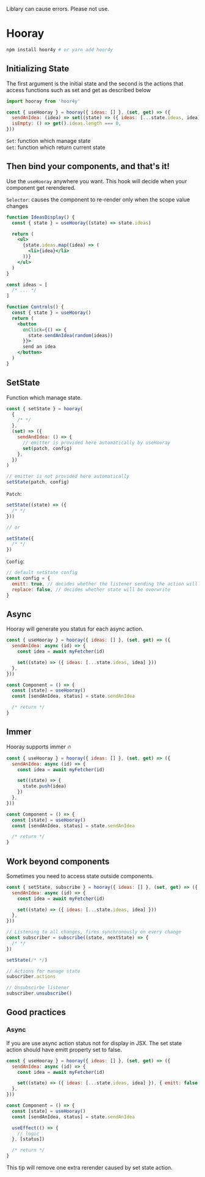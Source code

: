 Liblary can cause errors. Please not use.

# Hooray

```bash
npm install hoor4y # or yarn add hoor4y
```

## Initializing State

The first argument is the initial state and the second is the actions that access functions such as set and get as described below

```jsx
import hooray from 'hoor4y'

const { useHooray } = hooray({ ideas: [] }, (set, get) => ({
  sendAnIdea: (idea) => set((state) => ({ ideas: [...state.ideas, idea] })),
  isEmpty: () => get().ideas.length === 0,
}))
```

`Set`: function which manage state<br>
`Get`: function which return current state

## Then bind your components, and that's it!

Use the `useHooray` anywhere you want. This hook will decide when your component get rerendered.

`Selector`: causes the component to re-render only when the scope value changes

```jsx
function IdeasDisplay() {
  const { state } = useHooray((state) => state.ideas)

  return (
    <ul>
      {state.ideas.map((idea) => (
        <li>{idea}</li>
      ))}
    </ul>
  )
}

const ideas = [
  /* ... */
]

function Controls() {
  const { state } = useHooray()
  return (
    <button
      onClick={() => {
        state.sendAnIdea(random(ideas))
      }}>
      send an idea
    </button>
  )
}
```

## SetState

Function which manage state.

```js
const { setState } = hooray(
  {
    /* */
  },
  (set) => ({
    sendAndIdea: () => {
      // emitter is provided here automatically by useHooray
      set(patch, config)
    },
  })
)

// emitter is not provided here automatically
setState(patch, config)
```

`Patch`:

```js
setState((state) => ({
  /* */
}))

// or

setState({
  /* */
})
```

`Config`:

```js
// default setState config
const config = {
  emitt: true, // decides whether the listener sending the action will be called
  replace: false, // decides whether state will be overwrite
}
```

## Async

Hooray will generate you status for each async action.

```jsx
const { useHooray } = hooray({ ideas: [] }, (set, get) => ({
  sendAnIdea: async (id) => {
    const idea = await myFetcher(id)

    set((state) => ({ ideas: [...state.ideas, idea] }))
  },
}))

const Component = () => {
  const [state] = useHooray()
  const [sendAnIdea, status] = state.sendAnIdea

  /* return */
}
```

## Immer

Hooray supports immer 🔥

```jsx
const { useHooray } = hooray({ ideas: [] }, (set, get) => ({
  sendAnIdea: async (id) => {
    const idea = await myFetcher(id)

    set((state) => {
      state.push(idea)
    })
  },
}))

const Component = () => {
  const [state] = useHooray()
  const [sendAnIdea, status] = state.sendAnIdea

  /* return */
}
```

## Work beyond components

Sometimes you need to access state outside components.

```js
const { setState, subscribe } = hooray({ ideas: [] }, (set, get) => ({
  sendAnIdea: async (id) => {
    const idea = await myFetcher(id)

    set((state) => ({ ideas: [...state.ideas, idea] }))
  },
}))

// Listening to all changes, fires synchronously on every change
const subscriber = subscribe((state, nextState) => {
  /* */
})

setState(/* */)

// Actions for manage state
subscriber.actions

// Unsubscirbe listener
subscriber.unsubscribe()
```

## Good practices

### Async

If you are use async action status not for display in JSX. The set state action should have emitt property set to false.

```jsx
const { useHooray } = hooray({ ideas: [] }, (set, get) => ({
  sendAnIdea: async (id) => {
    const idea = await myFetcher(id)

    set((state) => ({ ideas: [...state.ideas, idea] }), { emitt: false })
  },
}))

const Component = () => {
  const [state] = useHooray()
  const [sendAnIdea, status] = state.sendAnIdea

  useEffect(() => {
    // logic
  }, [status])

  /* return */
}
```

This tip will remove one extra rerender caused by set state action.
